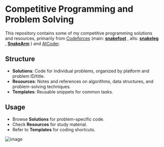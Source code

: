 # Competitive Programming and Problem Solving 

This repository contains some of my competitive programming solutions and resources, primarily from [Codeforces](https://codeforces.com/) (main: [**snakefoot**](https://codeforces.com/profile/snakefoot) , alts: [**snakeleg**](https://codeforces.com/profile/snakeleg) , [**SnakeArm**](https://codeforces.com/profile/SnakeArm) ) and [AtCoder](https://atcoder.jp/users/snakefoot).

## Structure

- **Solutions**: Code for individual problems, organized by platform and problem ID/title.
- **Resources**: Notes and references on algorithms, data structures, and problem-solving techniques.
- **Templates**: Reusable snippets for common tasks.

## Usage

- Browse **Solutions** for problem-specific code.
- Check **Resources** for study material.
- Refer to **Templates** for coding shortcuts.


![image](https://github.com/user-attachments/assets/0ed09050-23f8-422e-a8a2-1f739e33ff31)


